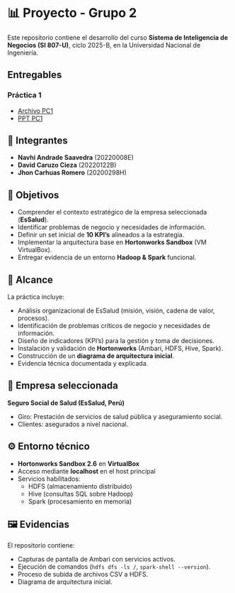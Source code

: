 
# 📊 Proyecto - Grupo 2

Este repositorio contiene el desarrollo del curso **Sistema de Inteligencia de Negocios (SI 807-U)**, ciclo 2025-B, en la Universidad Nacional de Ingeniería.

## Entregables
### Práctica 1
- [Archivo PC1](PracticaSI807Nro1-2025-B)
- [PPT PC1](PC1-G2-PPT)

## 👥 Integrantes
- **Navhi Andrade Saavedra** (20220008E)  
- **David Caruzo Cieza** (20220122B)  
- **Jhon Carhuas Romero** (20200298H)  

## 🎯 Objetivos
- Comprender el contexto estratégico de la empresa seleccionada (**EsSalud**).  
- Identificar problemas de negocio y necesidades de información.  
- Definir un set inicial de **10 KPI’s** alineados a la estrategia.  
- Implementar la arquitectura base en **Hortonworks Sandbox** (VM VirtualBox).  
- Entregar evidencia de un entorno **Hadoop & Spark** funcional.  

## 📌 Alcance
La práctica incluye:
- Análisis organizacional de EsSalud (misión, visión, cadena de valor, procesos).  
- Identificación de problemas críticos de negocio y necesidades de información.  
- Diseño de indicadores (KPI’s) para la gestión y toma de decisiones.  
- Instalación y validación de **Hortonworks** (Ambari, HDFS, Hive, Spark).  
- Construcción de un **diagrama de arquitectura inicial**.  
- Evidencia técnica documentada y explicada.  

## 🏥 Empresa seleccionada
**Seguro Social de Salud (EsSalud, Perú)**  
- Giro: Prestación de servicios de salud pública y aseguramiento social.  
- Clientes: asegurados a nivel nacional.  

## ⚙️ Entorno técnico
- **Hortonworks Sandbox 2.6** en **VirtualBox**  
- Acceso mediante **localhost** en el host principal  
- Servicios habilitados:  
  - HDFS (almacenamiento distribuido)  
  - Hive (consultas SQL sobre Hadoop)  
  - Spark (procesamiento en memoria)  

## 🖼️ Evidencias
El repositorio contiene:  
- Capturas de pantalla de Ambari con servicios activos.  
- Ejecución de comandos (`hdfs dfs -ls /`, `spark-shell --version`).  
- Proceso de subida de archivos CSV a HDFS.  
- Diagrama de arquitectura inicial.  
